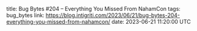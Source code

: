 title: Bug Bytes #204 – Everything You Missed From NahamCon
tags: bug_bytes
link: https://blog.intigriti.com/2023/06/21/bug-bytes-204-everything-you-missed-from-nahamcon/
date: 2023-06-21 11:20:00 UTC